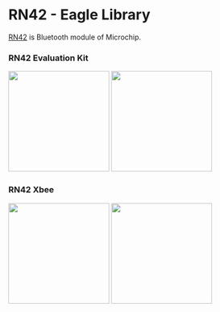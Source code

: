RN42 - Eagle Library
===============

[RN42](http://www.microchip.com/wwwproducts/Devices.aspx?product=RN42) is Bluetooth module of Microchip. <br/>

### RN42 Evaluation Kit   
<img src="https://raw.githubusercontent.com/ohwada/Eagle-Library/master/docs/RN42/rn42-ek-sym.png" width="200" /> <img src="https://raw.githubusercontent.com/ohwada/Eagle-Library/master/docs/RN42/rn42-ek-sym.png" width="200" />

### RN42 Xbee
<img src="https://raw.githubusercontent.com/ohwada/Eagle-Library/master/docs/RN42/rn42-xv-sym.png" width="200" /> <img src="https://raw.githubusercontent.com/ohwada/Eagle-Library/master/docs/RN42/rn42-xv-sym.png" width="200" />
